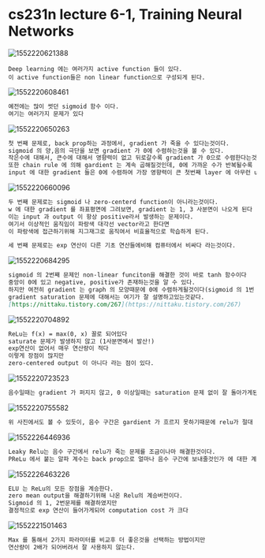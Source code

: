 

# cs231n lecture 6-1, Training Neural Networks

![1552220621388](../images/2019-03-11-1552220621388.png)



```dmarkdown
Deep learning 에는 여러가지 active function 들이 있다.
이 active function들은 non linear function으로 구성되게 된다.
```



![1552220608461](../images/2019-03-11-1552220608461.png)



```markdown
예전에는 많이 썻던 sigmoid 함수 이다.
여기는 여러가지 문제가 있다
```



![1552220650263](../images/2019-03-11-1552220650263.png)



```markdown
첫 번째 문제로, back prop하는 과정에서, gradient 가 죽을 수 있다는것이다.
sigmoid 의 양,음의 극단을 보면 gradient 가 0에 수렴하는것을 볼 수 있다.
작은수에 대해서, 큰수에 대해서 영향력이 없고 뒤로갈수록 gradient 가 0으로 수렴한다는것을 알 수 있다.
또한 chain rule 에 의해 gardient 는 계속 곱해질것인데, 0에 가까운 수가 반복될수록
input 에 대한 gradient 들은 0에 수렴하여 가장 영향력이 큰 첫번째 layer 에 아무런 update 가 없어 learning 이 안될 수 있다.
```



![1552220660096](../images/2019-03-11-1552220660096.png)



```markdown
두 번째 문제로는 sigmoid 나 zero-centerd function이 아니라는것이다.
w 에 대한 gradient 를 좌표평면에 그려보면, gradient 는 1, 3 사분면이 나오게 된다
이는 input 과 output 이 항상 positive라서 발생하는 문제이다.
여기서 이상적인 움직임이 파랑색 대각선 vector라고 한다면
이 파랑색에 접근하기위해 지그재그로 움직여서 비효율적으로 학습하게 된다.

세 번째 문제로는 exp 연산이 다른 기초 연산들에비해 컴퓨터에서 비싸다 라는것이다.
```



![1552220684295](../images/2019-03-11-1552220684295.png)



```markdown
sigmoid 의 2번째 문제인 non-linear funciton을 해결한 것이 바로 tanh 함수이다
중앙이 0에 있고 negative, positive가 존재하는것을 알 수 있다.
하지만 여전히 gradient 는 graph 의 모양때문에 0에 수렴하게될것이다(sigmoid 의 1번 문제)
gradient saturation 문제에 대해서는 여기가 잘 설명하고있는것같다.
[https://nittaku.tistory.com/267](https://nittaku.tistory.com/267)
```



![1552220704892](../images/2019-03-11-1552220704892.png)



```markdown
ReLu는 f(x) = max(0, x) 꼴로 되어있다
saturate 문제가 발생하지 않고 (1사분면에서 발산!)
exp연산이 없어서 매우 연산량이 적다
이렇게 장점이 많지만
zero-centered output 이 아니다 라는 점이 있다.

```





![1552220723523](../images/2019-03-11-1552220723523.png)



```markdown
음수일때는 gradient 가 퍼지지 않고, 0 이상일때는 saturation 문제 없이 잘 돌아가게된다.
```





![1552220755582](../images/2019-03-11-1552220755582.png)



```markdown
위 사진에서도 볼 수 있듯이, 음수 구간은 gardient 가 흐르지 못하기때문에 relu가 절대 active 하지 못한다.
```

![1552226446936](../images/2019-03-11-1552226446936.png)



```markdown
Leaky Relu는 음수 구간에서 relu가 죽는 문제를 조금이나마 해결한것이다.
PReLu 에서 붙는 알파 계수는 back prop으로 얼마나 음수 구간에 보내줄것인가 에 대한 계수 이다.
```



![1552226463226](../images/2019-03-11-1552226463226.png)



```markdown
ELU 는 ReLu의 모든 장점을 계승한다.
zero mean output을 해결하기위해 나온 Relu의 계승버전이다.
Sigmoid 의 1, 2번문제를 해결하였지만
결정적으로 exp 연산이 들어가게되어 computation cost 가 크다
```



![1552221501463](../images/2019-03-11-1552221501463.png)



```markdown
Max 를 통해서 2가지 파라미터를 비교후 더 좋은것을 선택하는 방법이지만
연산량이 2배가 되어버려서 잘 사용하지 않는다.
```



